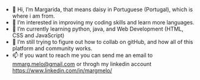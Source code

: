 - 👋 Hi, I’m Margarida, that means daisy in Portuguese (Portugal), which is where i am from.
- 👀 I’m interested in improving my coding skills and learn more languages.
- 🌱 I’m currently learning python, java, and Web Development (HTML, CSS and JavaScript)
- 💞️ I’m still trying to figure out how to collab on gitHub, and how all of this platform and community works.
- 📫 If you want to reach me you can send me an email to mmarg.melo@gmail.com or throgh my linkedin account https://www.linkedin.com/in/margmelo/

<!---
1181092/1181092 is a ✨ special ✨ repository because its `README.md` (this file) appears on your GitHub profile.
You can click the Preview link to take a look at your changes.
--->
